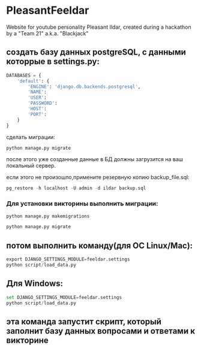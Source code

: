 # PleasantFeeldar
Website for youtube personality Pleasant Ildar, created during a hackathon by a "Team 21" a.k.a. "Blackjack"
## создать базу данных postgreSQL, с данными которрые в settings.py:
```python
DATABASES = {
    'default': {
        'ENGINE': 'django.db.backends.postgresql',
        'NAME': 
        'USER': 
        'PASSWORD':
        'HOST': 
        'PORT':
    }
} 
```

сделать миграции:

```python
python manage.py migrate
```
после этого уже созданные данные в БД должны загрузится на ваш локальный сервер.

если этого не произошло,примените резервную копию backup_file.sql:
```python
pg_restore -h localhost -U admin -d ildar backup.sql
```


### Для установки викторины выполнить миграции:
```python
python manage.py makemigrations
```
```python
python manage.py migrate
```


## потом выполнить команду(для ОС Linux/Mac):
```python
export DJANGO_SETTINGS_MODULE=feeldar.settings
python script/load_data.py
```
## Для Windows:
```python
set DJANGO_SETTINGS_MODULE=feeldar.settings
python script/load_data.py
```

## эта команда запустит скрипт, который заполнит базу данных вопросами и ответами к викторине
